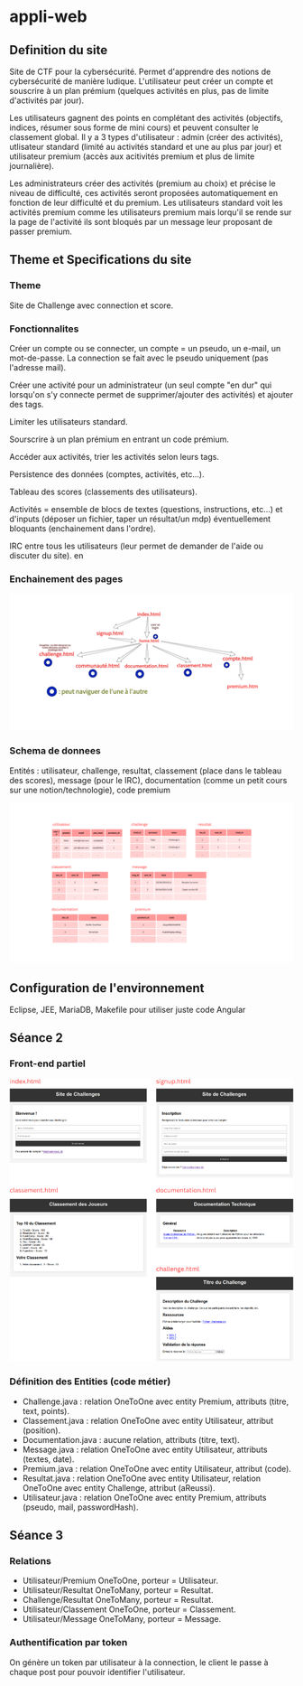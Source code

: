 # appli-web

## Definition du site

Site de CTF pour la cybersécurité. Permet d'apprendre des notions de cybersécurité de manière ludique. L'utilisateur peut créer un compte et souscrire à un plan prémium (quelques activités en plus, pas de limite d'activités par jour).

Les utilisateurs gagnent des points en complétant des activités (objectifs, indices, résumer sous forme de mini cours) et peuvent consulter le classement global. Il y a 3 types d'utilisateur : admin (créer des activités), utlisateur standard (limité au activités standard et une au plus par jour) et utilisateur premium (accès aux acitivités premium et plus de limite journalière).

Les administrateurs créer des activités (premium au choix) et précise le niveau de difficulté, ces activités seront proposées automatiquement en fonction de leur difficulté et du premium. Les utilisateurs standard voit les activités premium comme les utilisateurs premium mais lorqu'il se rende sur la page de l'activité ils sont bloqués par un message leur proposant de passer premium.

## Theme et Specifications du site

### Theme

Site de Challenge avec connection et score.

### Fonctionnalites

Créer un compte ou se connecter, un compte = un pseudo, un e-mail, un mot-de-passe. La connection se fait avec le pseudo uniquement (pas l'adresse mail).

Créer une activité pour un administrateur (un seul compte "en dur" qui lorsqu'on s'y connecte permet de supprimer/ajouter des activités) et ajouter des tags.

Limiter les utilisateurs standard.

Sourscrire à un plan prémium en entrant un code prémium.

Accéder aux activités, trier les activités selon leurs tags.

Persistence des données (comptes, activités, etc...).

Tableau des scores (classements des utilisateurs).

Activités = ensemble de blocs de textes (questions, instructions, etc...) et d'inputs (déposer un fichier, taper un résultat/un mdp) éventuellement bloquants (enchainement dans l'ordre).

IRC entre tous les utilisateurs (leur permet de demander de l'aide ou discuter du site). en 

### Enchainement des pages

![Enchainement des pages](/enchainementpages.png)

### Schema de donnees

Entités : utilisateur, challenge, resultat, classement (place dans le tableau des scores), message (pour le IRC), documentation (comme un petit cours sur une notion/technologie), code premium

![Schéma de données](/schema_donnees.png)

## Configuration de l'environnement

Eclipse, JEE, MariaDB, Makefile pour utiliser juste code
Angular

## Séance 2

### Front-end partiel

![Front-end Partiel](/front_end_partiel.png)

### Définition des Entities (code métier)

- Challenge.java : relation OneToOne avec entity Premium, attributs (titre, text, points).
- Classement.java : relation OneToOne avec entity Utilisateur, attribut (position).
- Documentation.java : aucune relation, attributs (titre, text).
- Message.java : relation OneToOne avec entity Utilisateur, attributs (textes, date).
- Premium.java : relation OneToOne avec entity Utilisateur, attribut (code).
- Resultat.java : relation OneToOne avec entity Utilisateur, relation OneToOne avec entity Challenge, attribut (aReussi).
- Utilisateur.java : relation OneToOne avec entity Premium, attributs (pseudo, mail, passwordHash).

## Séance 3

### Relations

- Utilisateur/Premium OneToOne, porteur = Utilisateur.
- Utilisateur/Resultat OneToMany, porteur = Resultat.
- Challenge/Resultat OneToMany, porteur = Resultat.
- Utilisateur/Classement OneToOne, porteur = Classement.
- Utilisateur/Message OneToMany, porteur = Message.

### Authentification par token

On génère un token par utilisateur à la connection, le client le passe à chaque post pour pouvoir identifier l'utilisateur.
